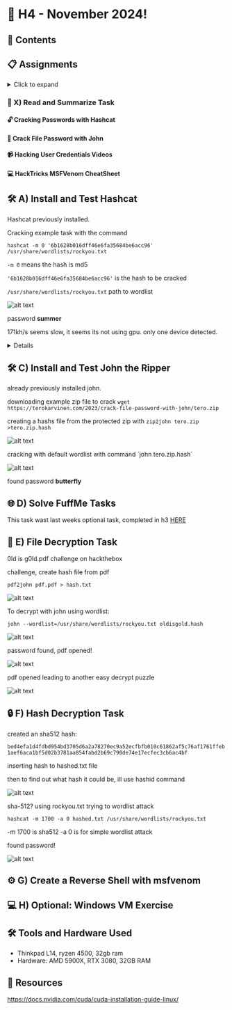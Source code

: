 <a name="h4---November2024"></a>
# 📆 H4 - November 2024!

<a name="contents"></a>
## 📑 Contents

<a name="assignments"></a>
## 📋 Assignments

<details> <summary>Click to expand</summary>
X) Read and Summarize

Karvinen 2022: Cracking Passwords with Hashcat
Karvinen 2023: Crack File Password With John
Santos et al 2017: Hacking User Credentials (30 min)
Polop et al 2024: HackTricks: MSFVenom - CheatSheet
A) Install and Test Hashcat

Install Hashcat and test it by cracking a sample password.
C) Install and Test John the Ripper

Install John the Ripper and test it by cracking the password of a sample file.
D) FuffMe

Install the FuffMe practice target locally. Solve:
Basic Content Discovery
Content Discovery With Recursion
Content Discovery With File Extensions
No 404 Status
Param Mining
Rate Limited
Subdomains - Virtual Host Enumeration
E) File

Crack the encryption of a new file.
F) Hash

Crack the encryption of a new password hash.
G) Create a Reverse Shell with msfvenom

Create a reverse shell malware and connect using Metasploit.
H) Optional

Install a Windows VM and create a reverse shell program for it.
</details>


<a name="x-read-and-summarize-task"></a>
### 📝 X) Read and Summarize Task

<a name="cracking-passwords-with-hashcat"></a>
#### 🔓 Cracking Passwords with Hashcat



<a name="crack-file-password-with-john"></a>
#### 🔐 Crack File Password with John




<a name="hacking-user-credentials-videos"></a>
#### 📹 Hacking User Credentials Videos






<a name="hacktricks-msfvenom-cheatsheet"></a>
#### 💻 HackTricks MSFVenom CheatSheet

<a name="a-install-and-test-hashcat"></a>
## 🛠️ A) Install and Test Hashcat

Hashcat previously installed.

Cracking example task with the command

```
hashcat -m 0 '6b1628b016dff46e6fa35684be6acc96' /usr/share/wordlists/rockyou.txt
```

`-m 0` means the hash is md5

`'6b1628b016dff46e6fa35684be6acc96'` is the hash to be cracked

`/usr/share/wordlists/rockyou.txt` path to wordlist

![alt text](image-15.png)

password **summer**

171kh/s seems slow, it seems its not using gpu. only one device detected. 

<details>

![alt text](image-16.png)

`hashcat -I` to see device info

![alt text](image-17.png)

installing nvidia drivers by following guide from:
https://docs.nvidia.com/cuda/cuda-installation-guide-linux/

```
wget https://developer.download.nvidia.com/compute/cuda/repos/<distro>/<arch>/cuda-keyring_1.1-1_all.deb
sudo dpkg -i cuda-keyring_1.1-1_all.deb
sudo apt-get update
sudo apt-get --allow-releaseinfo-change update
sudo apt-get install cuda-toolkit
sudo reboot
```

after reboot

```
export PATH=/usr/local/cuda-12.6/bin${PATH:+:${PATH}}
```

Still not showing up as working, trying to manually download from nvidia website 

https://www.nvidia.com/en-us/drivers/details/233004/

</details>

<a name="c-install-and-test-john-the-ripper"></a>
## 🛠️ C) Install and Test John the Ripper

already previously installed john.

downloading example zip file to crack
`wget https://terokarvinen.com/2023/crack-file-password-with-john/tero.zip`

creating a hashs file from the protected zip with
`zip2john tero.zip >tero.zip.hash`

![alt text](image-1.png)

cracking with default wordlist with command
´john tero.zip.hash`

![alt text](image-2.png)

found password **butterfly**


<a name="d-solve-fuffme-tasks"></a>
## 🌐 D) Solve FuffMe Tasks

This task wast last weeks optional task, completed in h3
[HERE](https://github.com/lansiri/Tunkeutumistestaus-ici001as3a-3003/blob/main/h3.md#g-optional-install-and-solve-fuffme)


<a name="e-file-decryption-task"></a>
## 📄 E) File Decryption Task

0ld is g0ld.pdf challenge on hackthebox

challenge, create hash file from pdf

`pdf2john pdf.pdf > hash.txt`

![alt text](image-6.png)

To decrypt with john using wordlist:

`john --wordlist=/usr/share/wordlists/rockyou.txt oldisgold.hash`

![alt text](image-7.png)

password found, pdf opened!

![alt text](image-9.png)

pdf opened leading to another easy decrypt puzzle

![alt text](image-8.png)


<a name="f-hash-decryption-task"></a>
## 🔒 F) Hash Decryption Task

created an sha512 hash:

```bed4efa1d4fdbd954bd3705d6a2a78270ec9a52ecfbfb010c61862af5c76af1761ffeb1aef6aca1bf5d02b3781aa854fabd2b69c790de74e17ecfec3cb6ac4bf```

inserting hash to hashed.txt file


then to find out what hash it could be, ill use hashid command


![alt text](image-11.png)

sha-512? using rockyou.txt trying to wordlist attack

`hashcat -m 1700 -a 0 hashed.txt /usr/share/wordlists/rockyou.txt`

-m 1700 is sha512
-a 0 is for simple wordlist attack

found password!

![alt text](image-12.png)

<a name="g-create-a-reverse-shell-with-msfvenom"></a>
## ⚙️ G) Create a Reverse Shell with msfvenom



<a name="h-optional-windows-vm-exercise"></a>
## 💻 H) Optional: Windows VM Exercise

<a name="tools-and-hardware-used"></a>
## 🛠️ Tools and Hardware Used
- Thinkpad L14, ryzen 4500, 32gb ram
- Hardware: AMD 5900X, RTX 3080, 32GB RAM

<a name="resources"></a>
## 📂 Resources

https://docs.nvidia.com/cuda/cuda-installation-guide-linux/